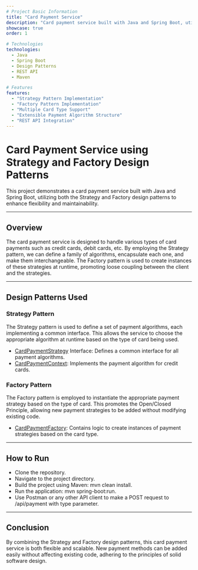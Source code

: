 ```yaml
---
# Project Basic Information
title: "Card Payment Service"
description: "Card payment service built with Java and Spring Boot, utilizing Strategy and Factory design patterns"
showcase: true
order: 1

# Technologies
technologies:
  - Java
  - Spring Boot
  - Design Patterns
  - REST API
  - Maven

# Features
features:
  - "Strategy Pattern Implementation"
  - "Factory Pattern Implementation"
  - "Multiple Card Type Support"
  - "Extensible Payment Algorithm Structure"
  - "REST API Integration"
---
```



# Card Payment Service using Strategy and Factory Design Patterns
This project demonstrates a card payment service built with Java and Spring Boot, utilizing both the Strategy and Factory design patterns to enhance flexibility and maintainability.

---

## Overview
The card payment service is designed to handle various types of card payments such as credit cards, debit cards, etc. By employing the Strategy pattern, we can define a family of algorithms, encapsulate each one, and make them interchangeable. The Factory pattern is used to create instances of these strategies at runtime, promoting loose coupling between the client and the strategies.

---

## Design Patterns Used
### Strategy Pattern
The Strategy pattern is used to define a set of payment algorithms, each implementing a common interface. This allows the service to choose the appropriate algorithm at runtime based on the type of card being used.

- [CardPaymentStrategy](src%2Fmain%2Fjava%2Fcom%2Fmemrevatan%2Fstrategyfactorypattern%2Fservice%2Fstrategy%2FCardPaymentStrategy.java) Interface: Defines a common interface for all payment algorithms.
- [CardPaymentContext](src%2Fmain%2Fjava%2Fcom%2Fmemrevatan%2Fstrategyfactorypattern%2Fservice%2Fstrategy%2FCardPaymentContext.java): Implements the payment algorithm for credit cards.
### Factory Pattern
The Factory pattern is employed to instantiate the appropriate payment strategy based on the type of card. This promotes the Open/Closed Principle, allowing new payment strategies to be added without modifying existing code.

- [CardPaymentFactory](src%2Fmain%2Fjava%2Fcom%2Fmemrevatan%2Fstrategyfactorypattern%2Fservice%2Ffactory%2FCardPaymentFactory.java): Contains logic to create instances of payment strategies based on the card type.

---

## How to Run
* Clone the repository.
* Navigate to the project directory.
* Build the project using Maven: mvn clean install.
* Run the application: mvn spring-boot:run.
* Use Postman or any other API client to make a POST request to /api/payment with type parameter.

---

## Conclusion
By combining the Strategy and Factory design patterns, this card payment service is both flexible and scalable. New payment methods can be added easily without affecting existing code, adhering to the principles of solid software design.

